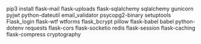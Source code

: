 pip3 install flask-mail flask-uploads flask-sqlalchemy sqlalchemy gunicorn pyjwt python-dateutil email_validator psycopg2-binary setuptools Flask_login flask-wtf wtforms flask_bcrypt pillow flask-babel babel python-dotenv requests flask-cors flask-socketio redis flask-session flask-caching flask-compress cryptography
